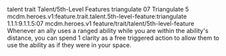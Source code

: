 <ability>
  <metadata>
    <class>talent</class>
    <feature_type>trait</feature_type>
    <file_dpath>Talent/5th-Level Features</file_dpath>
    <item_id>triangulate</item_id>
    <item_index>07</item_index>
    <item_name>Triangulate</item_name>
    <level>5</level>
    <scc>mcdm.heroes.v1:feature.trait.talent.5th-level-feature:triangulate</scc>
    <scdc>1.1.1:9.1.1.5:07</scdc>
    <source>mcdm.heroes.v1</source>
    <type>feature/trait/talent/5th-level-feature</type>
  </metadata>
  <effects>
    <effect type="mundane">Whenever an ally uses a ranged ability while you are within the ability&apos;s distance, you can spend 1 clarity as a free triggered action to allow them to use the ability as if they were in your space.</effect>
  </effects>
</ability>
